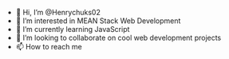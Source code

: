 - 👋 Hi, I’m @Henrychuks02
- 👀 I’m interested in MEAN Stack Web Development
- 🌱 I’m currently learning JavaScript
- 💞️ I’m looking to collaborate on cool web development projects
- 📫 How to reach me 

<!---
Henrychuks02/Henrychuks02 is a ✨ special ✨ repository because its `README.md` (this file) appears on your GitHub profile.
You can click the Preview link to take a look at your changes.
--->
